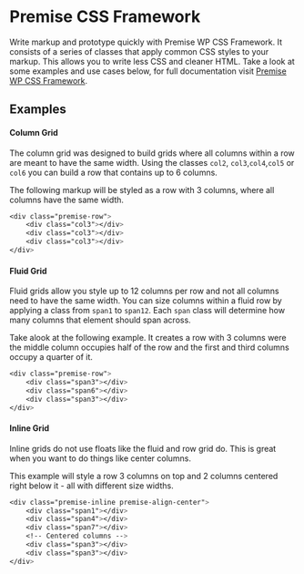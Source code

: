 # Premise CSS Framework

Write markup and prototype quickly with Premise WP CSS Framework. It consists of a series of classes that apply common CSS styles to your markup. This allows you to write less CSS and cleaner HTML.  Take a look at some examples and use cases below, for full documentation visit [Premise WP CSS Framework](https://premisewp.com/documentation/premise-wp-css-framework/).

## Examples

#### Column Grid

The column grid was designed to build grids where all columns within a row are meant to have the same width.
Using the classes `col2`, `col3`,`col4`,`col5` or `col6` you can build a row that contains up to 6 columns.

The following markup will be styled as a row with 3 columns, where all columns have the same width.

```css
<div class="premise-row">
	<div class="col3"></div>
	<div class="col3"></div>
	<div class="col3"></div>
</div>
```

#### Fluid Grid

Fluid grids allow you style up to 12 columns per row and not all columns need to have the same width.
You can size columns within a fluid row by applying a class from `span1` to `span12`. Each `span` class will determine
how many columns that element should span across.

Take alook at the following example. It creates a row with 3 columns were the middle column occupies half of the row and the first and third columns occupy a quarter of it.

```css
<div class="premise-row">
	<div class="span3"></div>
	<div class="span6"></div>
	<div class="span3"></div>
</div>
```

#### Inline Grid

Inline grids do not use floats like the fluid and row grid do. This is great when you want to do things like center columns.

This example will style a row 3 columns on top and 2 columns centered right below it - all with different size widths.

```css
<div class="premise-inline premise-align-center">
	<div class="span1"></div>
	<div class="span4"></div>
	<div class="span7"></div>
	<!-- Centered columns -->
	<div class="span3"></div>
	<div class="span3"></div>
</div>
```